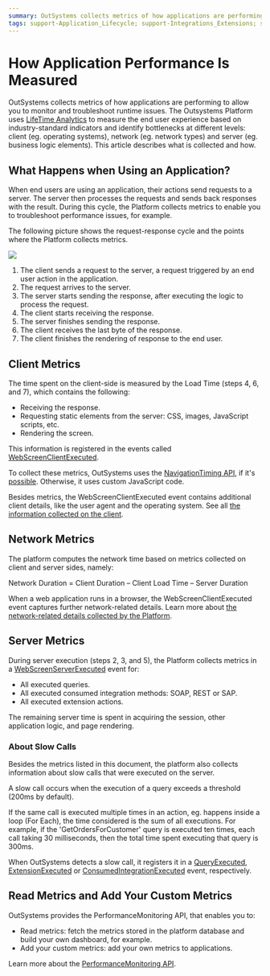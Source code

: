 ```yaml
---
summary: OutSystems collects metrics of how applications are performing, to allow you to monitor and troubleshoot runtime issues. Learn what metrics are collected and how.
tags: support-Application_Lifecycle; support-Integrations_Extensions; support-monitoring; support-monitoring-overview; support-monitoring-featured; runtime-traditionalweb
---
```


# How Application Performance Is Measured

OutSystems collects metrics of how applications are performing to allow you to monitor and troubleshoot runtime issues. The Outsystems Platform uses [LifeTime Analytics](troubleshoot-the-performance-of-an-application.md) to measure the end user experience based on industry-standard indicators and identify bottlenecks at different levels: client (eg. operating systems), network (eg. network types) and server (eg. business logic elements). This article describes what is collected and how.

## What Happens when Using an Application?

When end users are using an application, their actions send requests to a server. The server then processes the requests and sends back responses with the result. During this cycle, the Platform collects metrics to enable you to troubleshoot performance issues, for example.

The following picture shows the request-response cycle and the points where the Platform collects metrics.

![](images/how-application-performance-is-measured.jpg)

1. The client sends a request to the server, a request triggered by an end user action in the application.
1. The request arrives to the server.
1. The server starts sending the response, after executing the logic to process the request.
1. The client starts receiving the response.
1. The server finishes sending the response.
1. The client receives the last byte of the response.
1. The client finishes the rendering of response to the end user.

## Client Metrics

The time spent on the client-side is measured by the Load Time (steps 4, 6, and 7), which contains the following:

* Receiving the response.
* Requesting static elements from the server: CSS, images, JavaScript scripts, etc.
* Rendering the screen.

This information is registered in the events called [WebScreenClientExecuted](<../../ref/apis/performancemonitoring-api.md#webscreenclientexecuted-details>).

To collect these metrics, OutSystems uses the [NavigationTiming API](<http://www.w3.org/TR/navigation-timing/>), if it's [possible](<http://caniuse.com/#feat=nav-timing>). Otherwise, it uses custom JavaScript code.

Besides metrics, the WebScreenClientExecuted event contains additional client details, like the user agent and the operating system. See all [the information collected on the client](<../../ref/apis/performancemonitoring-api.md#webscreenclientexecuted-details>).

## Network Metrics

The platform computes the network time based on metrics collected on client and server sides, namely: 

Network Duration = Client Duration – Client Load Time – Server Duration

When a web application runs in a browser, the WebScreenClientExecuted event captures further network-related details. Learn more about [the network-related details collected by the Platform](<../../ref/apis/performancemonitoring-api.md#webscreenclientexecuted-details>).

## Server Metrics

During server execution (steps 2, 3, and 5), the Platform collects metrics in a [WebScreenServerExecuted](<../../ref/apis/performancemonitoring-api.md#webscreenserverexecuted-details>) event for:

* All executed queries.
* All executed consumed integration methods: SOAP, REST or SAP.
* All executed extension actions.

The remaining server time is spent in acquiring the session, other application logic, and page rendering.

### About Slow Calls

Besides the metrics listed in this document, the platform also collects information about slow calls that were executed on the server.

A slow call occurs when the execution of a query exceeds a threshold (200ms by default).

If the same call is executed multiple times in an action, eg. happens inside a loop (For Each), the time considered is the sum of all executions. For example, if the 'GetOrdersForCustomer' query is executed ten times, each call taking 30 milliseconds, then the total time spent executing that query is 300ms.

When OutSystems detects a slow call, it registers it in a [QueryExecuted](<../../ref/apis/performancemonitoring-api.md#queryexecuted-details>), [ExtensionExecuted](<../../ref/apis/performancemonitoring-api.md#extensionexecuted-details>) or [ConsumedIntegrationExecuted](<../../ref/apis/performancemonitoring-api.md#consumedintegrationexecuted-details>) event, respectively.

## Read Metrics and Add Your Custom Metrics

OutSystems provides the PerformanceMonitoring API, that enables you to:

* Read metrics: fetch the metrics stored in the platform database and build your own dashboard, for example.
* Add your custom metrics: add your own metrics to applications.

Learn more about the [PerformanceMonitoring API](<../../ref/apis/performancemonitoring-api.md>).
